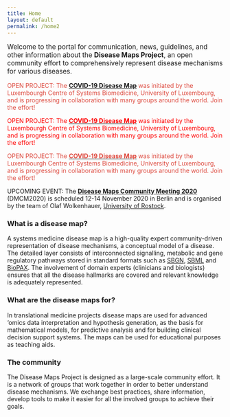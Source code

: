 ```yaml
---
title: Home
layout: default
permalink: /home2
---
```


<p style="font-size:110%;">Welcome to the portal for communication, news, guidelines, and other information about the <strong>Disease Maps Project</strong>, an open community effort to comprehensively represent disease mechanisms for various diseases.</p>

<p style="color:#DD493E">OPEN PROJECT: The <strong><a href="https://covid.pages.uni.lu/map_curation">COVID-19 Disease Map</a></strong> was initiated by the Luxembourgh Centre of Systems Biomedicine, University of Luxembourg, and is progressing in collaboration with many groups around the world. Join the effort!</p>

<p style="color:red">OPEN PROJECT: The <strong><a href="https://covid.pages.uni.lu/map_curation"><font color="red">COVID-19 Disease Map</font></a></strong> was initiated by the Luxembourgh Centre of Systems Biomedicine, University of Luxembourg, and is progressing in collaboration with many groups around the world. Join the effort!</p>

<p style="color:#DD493E">OPEN PROJECT: The <strong><a href="https://covid.pages.uni.lu/map_curation"><font color="#DD493E">COVID-19 Disease Map</font></a></strong> was initiated by the Luxembourgh Centre of Systems Biomedicine, University of Luxembourg, and is progressing in collaboration with many groups around the world. Join the effort!</p>
        
<p>UPCOMING EVENT: The <strong><a href="/DMCM2020">Disease Maps Community Meeting 2020</a></strong> (DMCM2020) is scheduled 12-14 November 2020 in Berlin and is organised by the team of Olaf Wolkenhauer, <a href="https://www.sbi.uni-rostock.de/team">University of Rostock</a>.</p>
        
### What is a disease map?

<p>A systems medicine disease map is a high-quality expert community-driven representation of disease mechanisms, a conceptual model of a disease. The detailed layer consists of interconnected signalling, metabolic and gene regulatory pathways stored in standard formats such as <a href="http://sbgn.org/" target="_blank">SBGN</a>, <a href="http://sbml.org/" target="_blank">SBML</a> and <a href="http://biopax.org/" target="_blank">BioPAX</a>. The involvement of domain experts (clinicians and biologists) ensures that all the disease hallmarks are covered and relevant knowledge is adequately represented.</p>
        
### What are the disease maps for?  

<p>In translational medicine projects disease maps are used for advanced ‘omics data interpretation and hypothesis generation, as the basis for mathematical models, for predictive analysis and for building clinical decision support systems. The maps can be used for educational purposes as teaching aids.</p>
        
### The community     

<p>The Disease Maps Project is designed as a large-scale community effort. It is a network of groups that work together in order to better understand disease mechanisms. We exchange best practices, share information, develop tools  to make it easier for all the involved groups to achieve their goals.</p>
